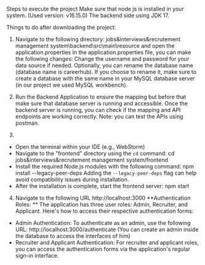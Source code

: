 Steps to execute the project
Make sure that node js is installed in your system. (Used version: v16.15.0)
The backend side using JDK 17.

Things to do after downloading the project:
1.	Navigate to the following directory: 
jobs&interviews&recrutement management system\backend\src\main\resource and open the application.properties 
In the application.properties file, you can make the following changes:
Change the username and password for your data source if needed.
Optionally, you can rename the database name (database name is careerhub). If you choose to rename it, make sure to create a database with the same name in your MySQL database server (in our project we used MySQL workbench).

2.	Run the Backend Application to ensure the mapping but before that make sure that database server is running and accessible.
Once the backend server is running, you can check if the mapping and API endpoints are working correctly. 
Note: you can test the APIs using postman.

3.	
-	Open the terminal within your IDE (e.g., WebStorm)
-	Navigate to the "frontend" directory using the `cd` command:
cd jobs&interviews&recrutement management system/frontend
-	Install the required Node.js modules with the following command:
npm install --legacy-peer-deps
Adding the `--legacy-peer-deps` flag can help avoid compatibility issues during installation.
-	After the installation is complete, start the frontend server: npm start

4.	Navigate to the following URL http://localhost:3000
**Authentication Roles: **
The application has three user roles: Admin, Recruiter, and Applicant. Here's how to access their respective authentication forms:

-	 Admin Authentication:
 To authenticate as an admin, use the following URL: http://localhost:3000/authenticate
(You can create an admin inside the database to access the interfaces of him)
-	Recruiter and Applicant Authentication:
For recruiter and applicant roles, you can access the authentication forms via the application's regular sign-in interface.
